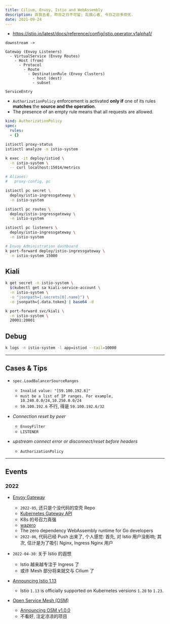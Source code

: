 ```yaml
---
title: Cilium, Envoy, Istio and WebAssembly
description: 弃我去者, 昨日之日不可留; 乱我心者, 今日之日多烦忧.
date: 2021-09-24
---
```


- https://istio.io/latest/docs/reference/config/istio.operator.v1alpha1/

```
downstream ->

Gateway (Envoy Listeners)
  - VirtualService (Envoy Routes)
    - Host (from)
      - Protocol
        - Route
          - DestinationRule (Envoy Clusters)
            - host (dest)
            - subset

ServiceEntry
```

- `AuthorizationPolicy` enforcement is activated
  **only if** one of its rules **matches** the
  **source and the operation**.
- The presence of an empty rule means that
  all requests are allowed.

```yaml
kind: AuthorizationPolicy
spec:
  rules:
  - {}
```

```zsh
istioctl proxy-status
istioctl analyze -n istio-system
```

```zsh
k exec -it deploy/istiod \
  -n istio-system \
  -- curl localhost:15014/metrics

# Aliases:
#   proxy-config, pc

istioctl pc secret \
  deploy/istio-ingressgateway \
  -n istio-system

istioctl pc routes \
  deploy/istio-ingressgateway \
  -n istio-system

istioctl pc listeners \
  deploy/istio-ingressgateway \
  -n istio-system

# Envoy Administration dashboard
k port-forward deploy/istio-ingressgateway \
  -n istio-system 15000
```

## Kiali

```zsh
k get secret -n istio-system \
  $(kubectl get sa kiali-service-account \
  -n istio-system \
  -o "jsonpath={.secrets[0].name}") \
  -o jsonpath={.data.token} | base64 -d

k port-forward svc/kiali \
  -n istio-system \
  20001:20001
```

## Debug

```zsh
k logs -n istio-system -l app=istiod --tail=10000
```

------------------

## Cases & Tips

- `spec.LoadBalancerSourceRanges`
  - `Invalid value: "[59.100.192.6]"`
  - `must be a list of IP ranges. For example, 10.240.0.0/24,10.250.0.0/24`
  - `59.100.192.6` 不行, 得是 `59.100.192.6/32`

- *Connection reset by peer*
  - `EnvoyFilter`
  - `LISTENER`

- *upstream connect error or disconnect/reset before headers*
  - `AuthorizationPolicy`

------------------

## Events

### 2022

- [Envoy Gateway](https://github.com/envoyproxy/gateway)
  - `2022-05`, 还只是个没代码的空壳 Repo
  - [Kubernetes Gateway API](https://github.com/kubernetes-sigs/gateway-api)
  - K8s 的号召力真强
  - [wazero](https://github.com/tetratelabs/wazero)
  - The zero dependency WebAssembly runtime for Go developers
  - `2022-06`, 代码已经 Push 出来了, 个人感觉:
    首先, 对 Istio 用户没影响;
    其次, 估计是为了吸引 Nginx, Ingress Nginx 用户

- `2022-04-30`: 关于 Istio 的遐想
  - Istio 越来越专注于 Ingress 了
  - 或许 Mesh 部分将来就交与 Cilium 了

- [Announcing Istio 1.13](https://istio.io/latest/news/releases/1.13.x/announcing-1.13/)
  - Istio `1.13` is officially supported on
    Kubernetes versions `1.20` to `1.23`.

- [Open Service Mesh (OSM)](https://github.com/openservicemesh/osm)
  - [Announcing OSM v1.0.0](https://openservicemesh.io/blog/announcing-osm-v1/)
  - 不看好, 注定凉凉的项目
